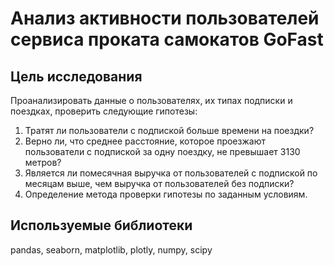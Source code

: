 # Анализ активности пользователей сервиса проката самокатов GoFast

## Цель исследования
Проанализировать данные о пользователях, их типах подписки и поездках, проверить следующие гипотезы:
 1. Тратят ли пользователи с подпиской больше времени на поездки?
 2. Верно ли, что среднее расстояние, которое проезжают пользователи с подпиской за одну поездку, не превышает 3130 метров?
 3. Является ли помесячная выручка от пользователей с подпиской по месяцам выше, чем выручка от пользователей без подписки?
 4. Определение метода проверки гипотезы по заданным условиям.

## Используемые библиотеки
pandas, seaborn, matplotlib, plotly, numpy, scipy

